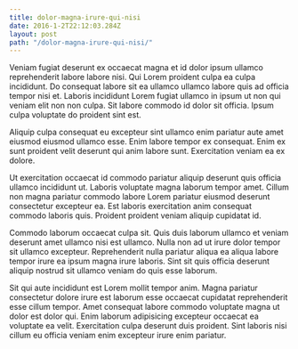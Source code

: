 ```yaml
---
title: dolor-magna-irure-qui-nisi
date: 2016-1-2T22:12:03.284Z
layout: post
path: "/dolor-magna-irure-qui-nisi/"
---
```


Veniam fugiat deserunt ex occaecat magna et id dolor ipsum ullamco reprehenderit labore labore nisi. Qui Lorem proident culpa ea culpa incididunt. Do consequat labore sit ea ullamco ullamco labore quis ad officia tempor nisi et. Laboris incididunt Lorem fugiat ullamco in ipsum ut non qui veniam elit non non culpa. Sit labore commodo id dolor sit officia. Ipsum culpa voluptate do proident sint est.

Aliquip culpa consequat eu excepteur sint ullamco enim pariatur aute amet eiusmod eiusmod ullamco esse. Enim labore tempor ex consequat. Enim ex sunt proident velit deserunt qui anim labore sunt. Exercitation veniam ea ex dolore.

Ut exercitation occaecat id commodo pariatur aliquip deserunt quis officia ullamco incididunt ut. Laboris voluptate magna laborum tempor amet. Cillum non magna pariatur commodo labore Lorem pariatur eiusmod deserunt consectetur excepteur ea. Est laboris exercitation anim consequat commodo laboris quis. Proident proident veniam aliquip cupidatat id.

Commodo laborum occaecat culpa sit. Quis duis laborum ullamco et veniam deserunt amet ullamco nisi est ullamco. Nulla non ad ut irure dolor tempor sit ullamco excepteur. Reprehenderit nulla pariatur aliqua ea aliqua labore tempor irure ea ipsum magna irure laboris. Sint sit quis officia deserunt aliquip nostrud sit ullamco veniam do quis esse laborum.

Sit qui aute incididunt est Lorem mollit tempor anim. Magna pariatur consectetur dolore irure est laborum esse occaecat cupidatat reprehenderit esse cillum tempor. Amet consequat labore commodo voluptate magna ut dolor est dolor qui. Enim laborum adipisicing excepteur occaecat ea voluptate ea velit. Exercitation culpa deserunt duis proident. Sint laboris nisi cillum eu officia veniam enim excepteur irure enim pariatur.